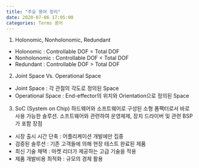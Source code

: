 ```yaml
---
title: "주요 용어 정리"
date: 2020-07-06 17:05:00
categories: Terms 용어
---
```

001. Holonomic, Nonholonomic, Redundant
  - Holonomic : Controllable DOF = Total DOF
  - Nonholonomic : Controllable DOF < Total DOF
  - Redundant : Controllable DOF > Total DOF

002. Joint Space Vs. Operational Space
  - Joint Space : 각 관절의 각도로 정의된 Space
  - Operational Space : End-effector의 위치와 Orientation으로 정의된 Space

003. SoC (System on Chip)
하드웨어와 소프트웨어로 구성된 소형 폼팩터로서 바로 사용 가능한 솔루션. 소프트웨어와 관련하여 운영체제, 장치 드라이버 및 관련 BSP가 포함
장점
  - 시장 출시 시간 단축 : 어플리케이션 개발에만 집중
  - 검증된 솔루션 : 기존 고객들에 의해 현장 테스트 완료된 제품
  - 최신 기술 채택 : 마켓 리더가 제공하는 고급 기술을 적용
  - 제품 개발비용 최적화 : 규모의 경제 활용

